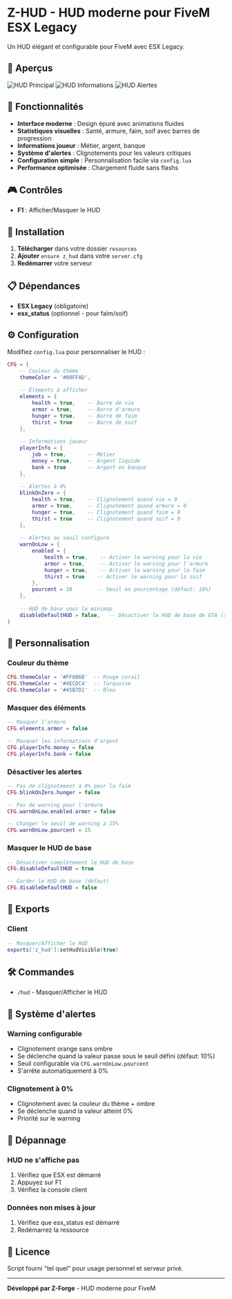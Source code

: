 # Z-HUD - HUD moderne pour FiveM ESX Legacy

Un HUD élégant et configurable pour FiveM avec ESX Legacy.

## 👀 Aperçus

![HUD Principal](https://i.postimg.cc/gx3VXWkS/hud-main.png)
![HUD Informations](https://i.postimg.cc/svkPgXyG/hud-info.png)
![HUD Alertes](https://i.postimg.cc/f3ZxYrVw/hud-alerts.png)

## 🚀 Fonctionnalités

- **Interface moderne** : Design épuré avec animations fluides
- **Statistiques visuelles** : Santé, armure, faim, soif avec barres de progression
- **Informations joueur** : Métier, argent, banque
- **Système d'alertes** : Clignotements pour les valeurs critiques
- **Configuration simple** : Personnalisation facile via `config.lua`
- **Performance optimisée** : Chargement fluide sans flashs

## 🎮 Contrôles

- **F1** : Afficher/Masquer le HUD

## 📁 Installation

1. **Télécharger** dans votre dossier `resources`
2. **Ajouter** `ensure z_hud` dans votre `server.cfg`
3. **Redémarrer** votre serveur

## 📋 Dépendances

- **ESX Legacy** (obligatoire)
- **esx_status** (optionnel - pour faim/soif)

## ⚙️ Configuration

Modifiez `config.lua` pour personnaliser le HUD :

```lua
CFG = {
    -- Couleur du thème
    themeColor = '#00FFAD',
    
    -- Éléments à afficher
    elements = {
        health = true,    -- Barre de vie
        armor = true,     -- Barre d'armure
        hunger = true,    -- Barre de faim
        thirst = true     -- Barre de soif
    },
    
    -- Informations joueur
    playerInfo = {
        job = true,       -- Métier
        money = true,     -- Argent liquide
        bank = true       -- Argent en banque
    },
    
    -- Alertes à 0%
    blinkOnZero = {
        health = true,    -- Clignotement quand vie = 0
        armor = true,     -- Clignotement quand armure = 0
        hunger = true,    -- Clignotement quand faim = 0
        thirst = true     -- Clignotement quand soif = 0
    },
    
    -- Alertes au seuil configuré
    warnOnLow = {
        enabled = {
            health = true,    -- Activer le warning pour la vie
            armor = true,     -- Activer le warning pour l'armure
            hunger = true,    -- Activer le warning pour la faim
            thirst = true    -- Activer le warning pour la soif
        },
        pourcent = 10        -- Seuil en pourcentage (défaut: 10%)
    },
    
    -- HUD de base sous la minimap
    disableDefaultHUD = false,   -- Désactiver le HUD de base de GTA (sous la minimap)
}
```

## 🎨 Personnalisation

### Couleur du thème
```lua
CFG.themeColor = '#FF6B6B'  -- Rouge corail
CFG.themeColor = '#4ECDC4'  -- Turquoise
CFG.themeColor = '#45B7D1'  -- Bleu
```

### Masquer des éléments
```lua
-- Masquer l'armure
CFG.elements.armor = false

-- Masquer les informations d'argent
CFG.playerInfo.money = false
CFG.playerInfo.bank = false
```

### Désactiver les alertes
```lua
-- Pas de clignotement à 0% pour la faim
CFG.blinkOnZero.hunger = false

-- Pas de warning pour l'armure
CFG.warnOnLow.enabled.armor = false

-- Changer le seuil de warning à 15%
CFG.warnOnLow.pourcent = 15
```

### Masquer le HUD de base
```lua
-- Désactiver complètement le HUD de base
CFG.disableDefaultHUD = true

-- Garder le HUD de base (défaut)
CFG.disableDefaultHUD = false
```

## 🔌 Exports

### Client
```lua
-- Masquer/Afficher le HUD
exports['z_hud']:setHudVisible(true)
```

## 🛠️ Commandes

- `/hud` - Masquer/Afficher le HUD

## 🎯 Système d'alertes

### Warning configurable
- Clignotement orange sans ombre
- Se déclenche quand la valeur passe sous le seuil défini (défaut: 10%)
- Seuil configurable via `CFG.warnOnLow.pourcent`
- S'arrête automatiquement à 0%

### Clignotement à 0%
- Clignotement avec la couleur du thème + ombre
- Se déclenche quand la valeur atteint 0%
- Priorité sur le warning

## 🚨 Dépannage

### HUD ne s'affiche pas
1. Vérifiez que ESX est démarré
2. Appuyez sur F1
3. Vérifiez la console client

### Données non mises à jour
1. Vérifiez que esx_status est démarré
2. Redémarrez la ressource

## 📄 Licence

Script fourni "tel quel" pour usage personnel et serveur privé.

---

**Développé par Z-Forge** - HUD moderne pour FiveM
